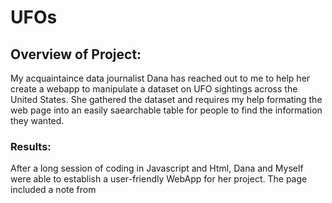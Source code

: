 # UFOs

## Overview of Project:
My acquaintaince data journalist Dana has reached out to me to help her create a webapp to manipulate a dataset on UFO sightings across the United States. She gathered the dataset and requires my help formating the web page into an easily saearchable table for people to find the information they wanted.

### Results:
After a long session of coding in Javascript and Html, Dana and Myself were able to establish a user-friendly WebApp for her project. The page included a note from
